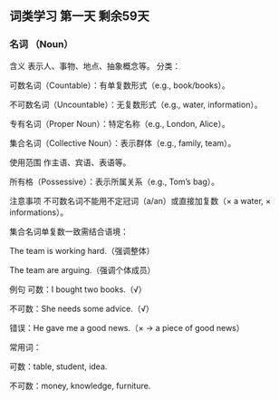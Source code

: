 ## 词类学习 第一天  剩余59天
### 名词 （Noun）
含义
表示人、事物、地点、抽象概念等。
分类：

可数名词（Countable）：有单复数形式（e.g., book/books）。

不可数名词（Uncountable）：无复数形式（e.g., water, information）。

专有名词（Proper Noun）：特定名称（e.g., London, Alice）。

集合名词（Collective Noun）：表示群体（e.g., family, team）。

使用范围
作主语、宾语、表语等。

所有格（Possessive）：表示所属关系（e.g., Tom’s bag）。

注意事项
不可数名词不能用不定冠词（a/an）或直接加复数（× a water, × informations）。

集合名词单复数一致需结合语境：

The team is working hard.（强调整体）

The team are arguing.（强调个体成员）

例句
可数：I bought two books.（√）

不可数：She needs some advice.（√）

错误：He gave me a good news.（× → a piece of good news）

常用词：

可数：table, student, idea.

不可数：money, knowledge, furniture.
